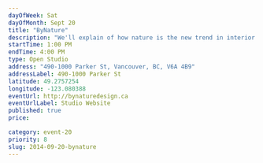 ```yaml
---
dayOfWeek: Sat
dayOfMonth: Sept 20
title: "ByNature"
description: "We'll explain of how nature is the new trend in interior design, accompanied by the presentation of the many cool and surprising forms it can take. 4th floor in 1000 Parker, call 604-418-9217 for access."
startTime: 1:00 PM
endTime: 4:00 PM
type: Open Studio
address: "490-1000 Parker St, Vancouver, BC, V6A 4B9"
addressLabel: 490-1000 Parker St
latitude: 49.2757254
longitude: -123.080388
eventUrl: http://bynaturedesign.ca
eventUrlLabel: Studio Website
published: true
price: 

category: event-20
priority: 8
slug: 2014-09-20-bynature
---
```


